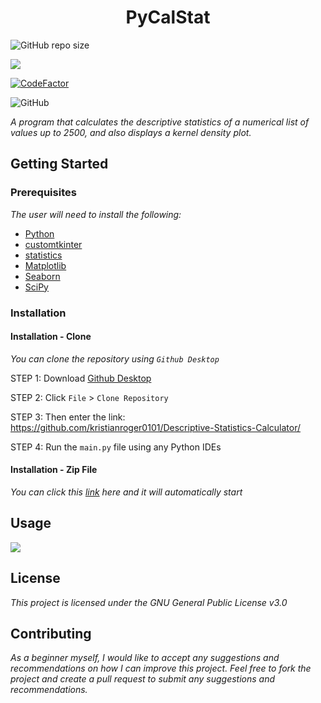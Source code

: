 <h1 align="center">
  PyCalStat
</h1>

<img alt="GitHub repo size" src="https://img.shields.io/github/repo-size/DataAnalystOnSteriods/Descriptive-Statistics-Calculator">

<a href="https://visitorbadge.io/status?path=DataAnalystOnSteriods%2FDescriptive-Statistics-Calculator"><img src="https://api.visitorbadge.io/api/visitors?path=DataAnalystOnSteriods%2FDescriptive-Statistics-Calculator&labelColor=%232fa572&countColor=%232fa572&style=flat-square&labelStyle=lower" /></a>

<a href="https://www.codefactor.io/repository/github/dataanalystonsteriods/descriptive-statistics-calculator"><img src="https://www.codefactor.io/repository/github/dataanalystonsteriods/descriptive-statistics-calculator/badge" alt="CodeFactor" /></a>

<img alt="GitHub" src="https://img.shields.io/github/license/DataAnalystOnSteriods/Descriptive-Statistics-Calculator">

*A program that calculates the descriptive statistics of a numerical list of values up to 2500, and also displays a kernel density plot.*

## Getting Started

### Prerequisites

*The user will need to install the following:*
- [Python](https://www.python.org/downloads/)
- [customtkinter](https://pypi.org/project/customtkinter/0.3/)
- [statistics](https://pypi.org/project/statistics/)
- [Matplotlib](https://pypi.org/project/matplotlib/)
- [Seaborn](https://pypi.org/project/seaborn/)
- [SciPy](https://scipy.org/install/)

### Installation

#### Installation - Clone
*You can clone the repository using ```Github Desktop```*

STEP 1: Download [Github Desktop](https://desktop.github.com)

STEP 2: Click ```File``` > ```Clone Repository```

STEP 3: Then enter the link: https://github.com/kristianroger0101/Descriptive-Statistics-Calculator/

STEP 4: Run the ```main.py``` file using any Python IDEs

#### Installation - Zip File
*You can click this [link](https://github.com/kristianroger0101/Descriptive-Statistics-Calculator/archive/refs/heads/main.zip) here and it will automatically start*

## Usage

![](https://github.com/kristianroger0101/Descriptive-Statistics-Calculator/blob/main/calculate_statistics/gifs/usage.gif)

## License
*This project is licensed under the GNU General Public License v3.0*

## Contributing

*As a beginner myself, I would like to accept any suggestions and recommendations on how I can improve this project. Feel free to fork the project and create a pull request to submit any suggestions and recommendations.*
